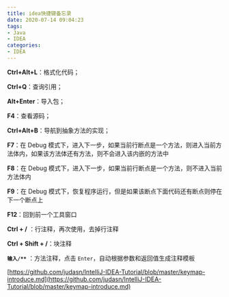 ```yaml
---
title: idea快捷键备忘录
date: 2020-07-14 09:04:23
tags:
- Java
- IDEA
categories: 
- IDEA
---
```


**Ctrl+Alt+L**：格式化代码；

**Ctrl+Q**：查询引用；

**Alt+Enter**：导入包；

**F4**：查看源码；

**Ctrl+Alt+B**：导航到抽象方法的实现；

**F7**：在 Debug 模式下，进入下一步，如果当前行断点是一个方法，则进入当前方法体内，如果该方法体还有方法，则不会进入该内嵌的方法中

**F8**：在 Debug 模式下，进入下一步，如果当前行断点是一个方法，则不进入当前方法体内

**F9**：在 Debug 模式下，恢复程序运行，但是如果该断点下面代码还有断点则停在下一个断点上

**F12**：回到前一个工具窗口

**Ctrl + /** ：行注释，再次使用，去掉行注释

**Ctrl + Shift + /**：块注释

**`输入/**`** ：方法注释，点击 `Enter`，自动根据参数和返回值生成注释模板

[https://github.com/judasn/IntelliJ-IDEA-Tutorial/blob/master/keymap-introduce.md](https://github.com/judasn/IntelliJ-IDEA-Tutorial/blob/master/keymap-introduce.md)